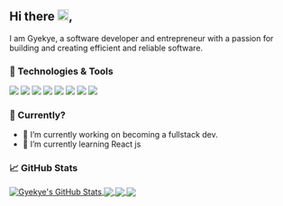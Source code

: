 ## Hi there  <img src="https://raw.githubusercontent.com/MartinHeinz/MartinHeinz/master/wave.gif" width="20px">, 

I am Gyekye, a software developer and entrepreneur with a passion for building and creating efficient and reliable software.


### 🔧 Technologies & Tools

![](https://img.shields.io/badge/Visual-Studio-informational?style=flat&logo=visual-studio-code&logoColor=purple&color=purple)
![](https://img.shields.io/badge/OS-ubuntu-informational?style=flat&logo=ubuntu&logoColor=orange&color=orange)
![](https://img.shields.io/badge/Shell-Bash-informational?style=flat&logo=gnu-bash&logoColor=#272E35&color=grey)
![](https://img.shields.io/badge/Code-JavaScript-informational?style=flat&logo=javascript&logoColor=yellow&color=yellow)
![](https://img.shields.io/badge/Code-Node_JS-informational?style=flat&logo=node.js&logoColor=green&color=2bbc8a)
![](https://img.shields.io/badge/Code-React-informational?style=flat&logo=react&logoColor=blue&color=blue)
![](https://img.shields.io/badge/Code-Python-informational?style=flat&logo=python&logoColor=yellow&color=blue)
![](https://img.shields.io/badge/Code-Django-informational?style=flat&logo=django&logoColor=green&color=2bbc8a)





### 🤔 Currently?

- 🔭 I’m currently working on becoming a fullstack dev.
- 🌱 I’m currently learning React js


### &#x1f4c8; GitHub Stats

  <a href="https://github.com/Gyekye/Gyekye">
  <img align="center" src="https://github-readme-stats.vercel.app/api?username=Gyekye&show_icons=true&line_height=27&count_private=true&title_color=ffffff&text_color=c9cacc&icon_color=2bbc8a&bg_color=1d1f21" alt="Gyekye's GitHub Stats" />
  </a>
  
  <a href="https://github.com/Gyekye/Gyekye">
  <img align="center" src="https://github-readme-stats.vercel.app/api/top-langs/?username=Gyekye&hide=php,html&title_color=ffffff&text_color=c9cacc&icon_color=2bbc8a&bg_color=1d1f21" />
</a>

  <a href="https://github.com/Gyekye/Gyekye.git">
  <img align="center" src="https://github-readme-stats.vercel.app/api/pin/?username=Gyekye&repo=Gyekye&title_color=ffffff&text_color=c9cacc&icon_color=2bbc8a&bg_color=1d1f21" />
  </a>

  <a href="https://github.com/Gyekye/js-components.git">
  <img align="center" src="https://github-readme-stats.vercel.app/api/pin/?username=Gyekye&repo=node-rookie&title_color=ffffff&text_color=c9cacc&icon_color=2bbc8a&bg_color=1d1f21" />
